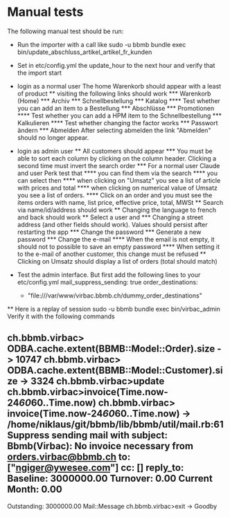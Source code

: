 # Manual tests

The following manual test should be run:
* Run the importer with a call like
  sudo -u bbmb bundle exec bin/update_abschluss_artikel_artikel_fr_kunden
* Set in etc/config.yml the update_hour to the next hour and verify that the import start

* login as a normal user
  The home Warenkorb should appear with a least of product
** visiting the following links should work
*** Warenkorb (Home)
*** Archiv
*** Schnellbestellung
*** Katalog
**** Test whether you can add an item to a Bestellung
*** Abschlüsse
*** Promotionen
**** Test whether you can add a HPM item to the Schnellbestellung
*** Kalkulieren
**** Test whether changing the factor works
*** Passwort ändern
*** Abmelden
After selecting abmelden the link "Abmelden" should no longer appear.

* login as admin user
** All customers should appear
*** You must be able to sort each column by clicking on the column header. Clicking a second time must invert the search order
*** For a normal user Claude and user Perk test that
**** you can find them via the search
**** you can select then
**** when clicking on "Umsatz" you see a list of article with prices and total
**** when clicking on numerical value of Umsatz you see a list of orders.
**** Click on an order and you must see the items orders with name, list price, effective price, total, MWSt
** Search via name/id/address should work
** Changing the language to french and back should work
** Select a user and
*** Changing a street address (and other fields should work). Values should persist after restarting the app
*** Change the password
*** Generate a new password
*** Change the e-mail
**** When the email is not empty, it should not to possible to save an empty password
**** When setting it to the e-mail of another customer, this change must be refused
** Clicking on Umsatz should display a list of orders (total should match)

* Test the admin interface. But first add the following lines to your etc/config.yml
  mail_suppress_sending: true
  order_destinations:
    - "file:///var/www/virbac.bbmb.ch/dummy_order_destinations"

** Here is a replay of session
  sudo -u bbmb bundle exec bin/virbac_admin
  Verify it with the following commands

  ch.bbmb.virbac> ODBA.cache.extent(BBMB::Model::Order).size
  -> 10747
  ch.bbmb.virbac> ODBA.cache.extent(BBMB::Model::Customer).size
  -> 3324
  ch.bbmb.virbac>update
  ch.bbmb.virbac>invoice(Time.now-24*60*60..Time.now)
  ch.bbmb.virbac> invoice(Time.now-24*60*60..Time.now)
  -> /home/niklaus/git/bbmb/lib/bbmb/util/mail.rb:61 Suppress sending mail with subject: Bbmb(Virbac): No invoice necessary
  from orders.virbac@bbmb.ch to: ["ngiger@ywesee.com"] cc: [] reply_to:
  Baseline:      3000000.00
  Turnover:            0.00
  Current Month:       0.00
  -------------------------
  Outstanding:   3000000.00
  Mail::Message
  ch.bbmb.virbac>exit
  -> Goodby

